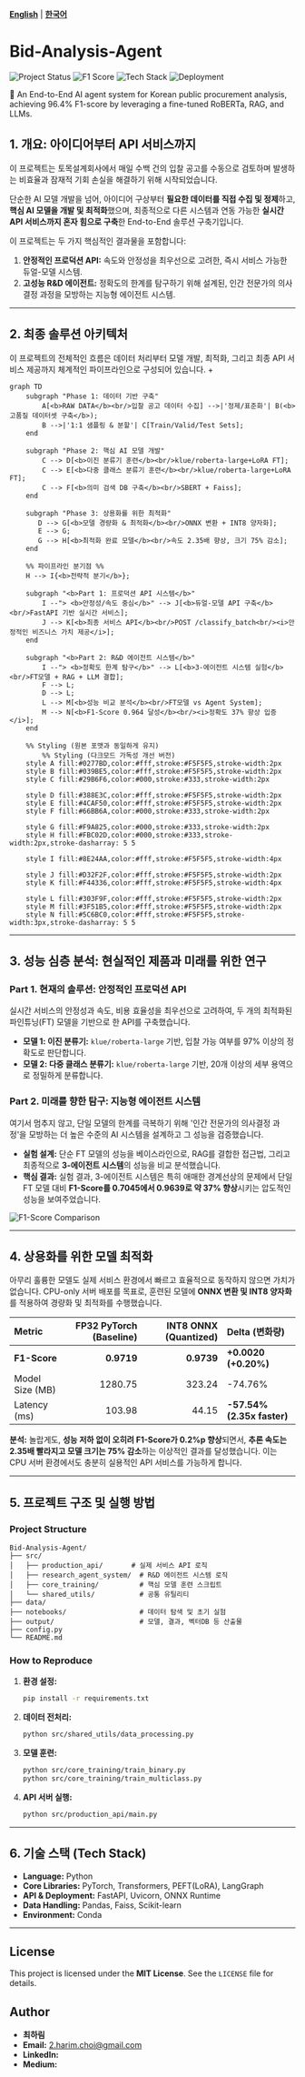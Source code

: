 [**English**](readme.md) | [**한국어**](readme_kr.md)

# Bid-Analysis-Agent

![Project Status](https://img.shields.io/badge/Status-Completed-success)
![F1 Score](https://img.shields.io/badge/F1_Score-0.964-blue)
![Tech Stack](https://img.shields.io/badge/Tech-PyTorch_|_Transformers_|_LangGraph-orange)
![Deployment](https://img.shields.io/badge/Deployment-FastAPI_|_ONNX-purple)

🤖 An End-to-End AI agent system for Korean public procurement analysis, achieving 96.4% F1-score by leveraging a fine-tuned RoBERTa, RAG, and LLMs.

<!-- 
[ GIF ]

-->

## 1. 개요: 아이디어부터 API 서비스까지

이 프로젝트는 토목설계회사에서 매일 수백 건의 입찰 공고를 수동으로 검토하며 발생하는 비효율과 잠재적 기회 손실을 해결하기 위해 시작되었습니다.

단순한 AI 모델 개발을 넘어, 아이디어 구상부터 **필요한 데이터를 직접 수집 및 정제**하고, **핵심 AI 모델을 개발 및 최적화**했으며, 최종적으로 다른 시스템과 연동 가능한 **실시간 API 서비스까지 혼자 힘으로 구축**한 End-to-End 솔루션 구축기입니다.

이 프로젝트는 두 가지 핵심적인 결과물을 포함합니다:

1. **안정적인 프로덕션 API:** 속도와 안정성을 최우선으로 고려한, 즉시 서비스 가능한 듀얼-모델 시스템.
2. **고성능 R&D 에이전트:** 정확도의 한계를 탐구하기 위해 설계된, 인간 전문가의 의사결정 과정을 모방하는 지능형 에이전트 시스템.

---

## 2. 최종 솔루션 아키텍처

이 프로젝트의 전체적인 흐름은 데이터 처리부터 모델 개발, 최적화, 그리고 최종 API 서비스 제공까지 체계적인 파이프라인으로 구성되어 있습니다.
+

```mermaid
graph TD
    subgraph "Phase 1: 데이터 기반 구축"
        A[<b>RAW DATA</b><br/>입찰 공고 데이터 수집] -->|'정제/표준화'| B(<b>고품질 데이터셋 구축</b>);
        B -->|'1:1 샘플링 & 분할'| C[Train/Valid/Test Sets];
    end

    subgraph "Phase 2: 핵심 AI 모델 개발"
        C --> D[<b>이진 분류기 훈련</b><br/>klue/roberta-large+LoRA FT];
        C --> E[<b>다중 클래스 분류기 훈련</b><br/>klue/roberta-large+LoRA FT];
        C --> F[<b>의미 검색 DB 구축</b><br/>SBERT + Faiss];
    end

    subgraph "Phase 3: 상용화를 위한 최적화"
       D --> G[<b>모델 경량화 & 최적화</b><br/>ONNX 변환 + INT8 양자화];
       E --> G;
       G --> H[<b>최적화 완료 모델</b><br/>속도 2.35배 향상, 크기 75% 감소];
    end
    
    %% 파이프라인 분기점 %%
    H --> I{<b>전략적 분기</b>};

    subgraph "<b>Part 1: 프로덕션 API 시스템</b>"
        I --"> <b>안정성/속도 중심</b>" --> J[<b>듀얼-모델 API 구축</b><br/>FastAPI 기반 실시간 서비스];
        J --> K[<b>최종 서비스 API</b><br/>POST /classify_batch<br/><i>안정적인 비즈니스 가치 제공</i>];
    end

    subgraph "<b>Part 2: R&D 에이전트 시스템</b>"
        I --"> <b>정확도 한계 탐구</b>" --> L[<b>3-에이전트 시스템 실험</b><br/>FT모델 + RAG + LLM 결합];
        F --> L;
        D --> L;
        L --> M[<b>성능 비교 분석</b><br/>FT모델 vs Agent System];
        M --> N[<b>F1-Score 0.964 달성</b><br/><i>정확도 37% 향상 입증</i>];
    end

    %% Styling (원본 포맷과 동일하게 유지)
        %% Styling (다크모드 가독성 개선 버전)
    style A fill:#0277BD,color:#fff,stroke:#F5F5F5,stroke-width:2px
    style B fill:#039BE5,color:#fff,stroke:#F5F5F5,stroke-width:2px
    style C fill:#29B6F6,color:#000,stroke:#333,stroke-width:2px
    
    style D fill:#388E3C,color:#fff,stroke:#F5F5F5,stroke-width:2px
    style E fill:#4CAF50,color:#fff,stroke:#F5F5F5,stroke-width:2px
    style F fill:#66BB6A,color:#000,stroke:#333,stroke-width:2px
    
    style G fill:#F9A825,color:#000,stroke:#333,stroke-width:2px
    style H fill:#FBC02D,color:#000,stroke:#333,stroke-width:2px,stroke-dasharray: 5 5
    
    style I fill:#8E24AA,color:#fff,stroke:#F5F5F5,stroke-width:4px
    
    style J fill:#D32F2F,color:#fff,stroke:#F5F5F5,stroke-width:2px
    style K fill:#F44336,color:#fff,stroke:#F5F5F5,stroke-width:4px
    
    style L fill:#303F9F,color:#fff,stroke:#F5F5F5,stroke-width:2px
    style M fill:#3F51B5,color:#fff,stroke:#F5F5F5,stroke-width:2px
    style N fill:#5C6BC0,color:#fff,stroke:#F5F5F5,stroke-width:3px,stroke-dasharray: 5 5

```

---

## 3. 성능 심층 분석: 현실적인 제품과 미래를 위한 연구

### Part 1. 현재의 솔루션: 안정적인 프로덕션 API

실시간 서비스의 안정성과 속도, 비용 효율성을 최우선으로 고려하여, 두 개의 최적화된 파인튜닝(FT) 모델을 기반으로 한 API를 구축했습니다.

* **모델 1: 이진 분류기:** `klue/roberta-large` 기반, 입찰 가능 여부를 97% 이상의 정확도로 판단합니다.
* **모델 2: 다중 클래스 분류기:** `klue/roberta-large` 기반, 20개 이상의 세부 용역으로 정밀하게 분류합니다.

### Part 2. 미래를 향한 탐구: 지능형 에이전트 시스템

여기서 멈추지 않고, 단일 모델의 한계를 극복하기 위해 '인간 전문가의 의사결정 과정'을 모방하는 더 높은 수준의 AI 시스템을 설계하고 그 성능을 검증했습니다.

* **실험 설계:** 단순 FT 모델의 성능을 베이스라인으로, RAG를 결합한 접근법, 그리고 최종적으로 **3-에이전트 시스템**의 성능을 비교 분석했습니다.
* **핵심 결과:** 실험 결과, 3-에이전트 시스템은 특히 애매한 경계선상의 문제에서 단일 FT 모델 대비 **F1-Score를 0.7045에서 0.9639로 약 37% 향상**시키는 압도적인 성능을 보여주었습니다.

<!-- [ F1-Score 비교 그래프를 여기에 삽입하세요. ] -->
![F1-Score Comparison](<#링크_또는_로컬_이미지_경로/f1_score_comparison_graph.png>)

---

## 4. 상용화를 위한 모델 최적화

아무리 훌륭한 모델도 실제 서비스 환경에서 빠르고 효율적으로 동작하지 않으면 가치가 없습니다. CPU-only 서버 배포를 목표로, 훈련된 모델에 **ONNX 변환 및 INT8 양자화**를 적용하여 경량화 및 최적화를 수행했습니다.

<!-- [ 양자화 전/후 성능 비교표를 여기에 삽입하세요. ] -->
| Metric | FP32 PyTorch (Baseline) | INT8 ONNX (Quantized) | Delta (변화량) |
|:---|---:|---:|:---|
| **F1-Score** | **0.9719** | **0.9739** | **+0.0020 (+0.20%)** |
| Model Size (MB) | 1280.75 | 323.24 | -74.76% |
| Latency (ms) | 103.98 | 44.15 | **-57.54% (2.35x faster)** |

**분석:** 놀랍게도, **성능 저하 없이 오히려 F1-Score가 0.2%p 향상**되면서, **추론 속도는 2.35배 빨라지고 모델 크기는 75% 감소**하는 이상적인 결과를 달성했습니다. 이는 CPU 서버 환경에서도 충분히 실용적인 API 서비스를 가능하게 합니다.

---

## 5. 프로젝트 구조 및 실행 방법

### Project Structure

```
Bid-Analysis-Agent/
├── src/
│   ├── production_api/       # 실제 서비스 API 로직
│   ├── research_agent_system/  # R&D 에이전트 시스템 로직
│   ├── core_training/          # 핵심 모델 훈련 스크립트
│   └── shared_utils/           # 공통 유틸리티
├── data/
├── notebooks/                  # 데이터 탐색 및 초기 실험
├── output/                     # 모델, 결과, 벡터DB 등 산출물
├── config.py
└── README.md
```

### How to Reproduce

1. **환경 설정:**

    ```bash
    pip install -r requirements.txt
    ```

2. **데이터 전처리:**

    ```bash
    python src/shared_utils/data_processing.py
    ```

3. **모델 훈련:**

    ```bash
    python src/core_training/train_binary.py
    python src/core_training/train_multiclass.py
    ```

4. **API 서버 실행:**

    ```bash
    python src/production_api/main.py
    ```

---

## 6. 기술 스택 (Tech Stack)

* **Language:** Python
* **Core Libraries:** PyTorch, Transformers, PEFT(LoRA), LangGraph
* **API & Deployment:** FastAPI, Uvicorn, ONNX Runtime
* **Data Handling:** Pandas, Faiss, Scikit-learn
* **Environment:** Conda

---

## License

This project is licensed under the **MIT License**. See the `LICENSE` file for details.

## Author

* **최하림**
* **Email:** 2.harim.choi@gmail.com
* **LinkedIn:** 
* **Medium:** 
